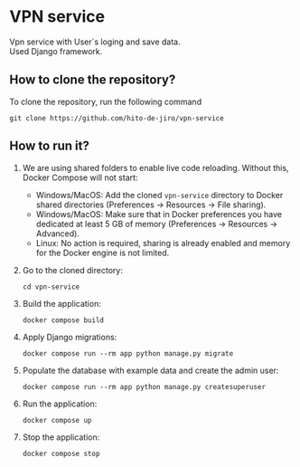 VPN service 
================
Vpn service with User`s loging and save data.<br>
Used Django framework.

## How to clone the repository?

To clone the repository, run the following command

```
git clone https://github.com/hito-de-jiro/vpn-service
```

## How to run it?

1. We are using shared folders to enable live code reloading. Without this, Docker Compose will not start:
    - Windows/MacOS: Add the cloned `vpn-service` directory to Docker shared directories (Preferences -> Resources -> File sharing).
    - Windows/MacOS: Make sure that in Docker preferences you have dedicated at least 5 GB of memory (Preferences -> Resources -> Advanced).
    - Linux: No action is required, sharing is already enabled and memory for the Docker engine is not limited.

2. Go to the cloned directory:
    ```shell
    cd vpn-service
    ```
3. Build the application:
    ```shell
    docker compose build
    ```
4. Apply Django migrations:
    ```shell
    docker compose run --rm app python manage.py migrate
    ```
5. Populate the database with example data and create the admin user:
    ```shell
    docker compose run --rm app python manage.py createsuperuser
    ```
6. Run the application:
    ```shell
    docker compose up
    ```
7. Stop the application:
    ```shell
    docker compose stop
    ```

    
